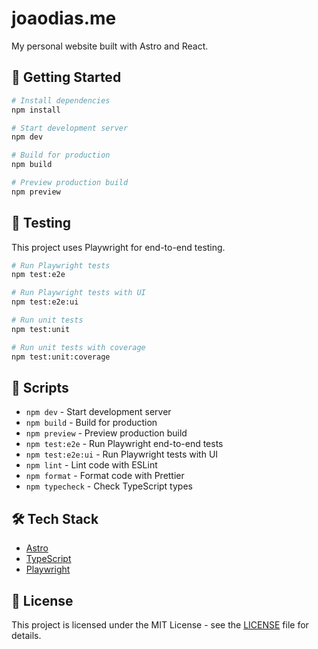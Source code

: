 # joaodias.me

My personal website built with Astro and React.

## 🚀 Getting Started

```bash
# Install dependencies
npm install

# Start development server
npm dev

# Build for production
npm build

# Preview production build
npm preview
```

## 🧪 Testing

This project uses Playwright for end-to-end testing.

```bash
# Run Playwright tests
npm test:e2e

# Run Playwright tests with UI
npm test:e2e:ui

# Run unit tests
npm test:unit

# Run unit tests with coverage
npm test:unit:coverage
```

## 📝 Scripts

- `npm dev` - Start development server
- `npm build` - Build for production
- `npm preview` - Preview production build
- `npm test:e2e` - Run Playwright end-to-end tests
- `npm test:e2e:ui` - Run Playwright tests with UI
- `npm lint` - Lint code with ESLint
- `npm format` - Format code with Prettier
- `npm typecheck` - Check TypeScript types

## 🛠️ Tech Stack

- [Astro](https://astro.build)
- [TypeScript](https://www.typescriptlang.org/)
- [Playwright](https://playwright.dev)

## 📄 License

This project is licensed under the MIT License - see the [LICENSE](LICENSE) file for details.
